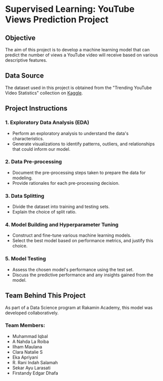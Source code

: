 # Supervised Learning: YouTube Views Prediction Project

## Objective
The aim of this project is to develop a machine learning model that can predict the number of views a YouTube video will receive based on various descriptive features.

## Data Source
The dataset used in this project is obtained from the "Trending YouTube Video Statistics" collection on [Kaggle](https://www.kaggle.com/datasnaek/youtube-new).

## Project Instructions

### 1. Exploratory Data Analysis (EDA)
- Perform an exploratory analysis to understand the data's characteristics.
- Generate visualizations to identify patterns, outliers, and relationships that could inform our model.

### 2. Data Pre-processing
- Document the pre-processing steps taken to prepare the data for modeling.
- Provide rationales for each pre-processing decision.

### 3. Data Splitting
- Divide the dataset into training and testing sets.
- Explain the choice of split ratio.

### 4. Model Building and Hyperparameter Tuning
- Construct and fine-tune various machine learning models.
- Select the best model based on performance metrics, and justify this choice.

### 5. Model Testing
- Assess the chosen model's performance using the test set.
- Discuss the predictive performance and any insights gained from the model.

## Team Behind This Project
As part of a Data Science program at Rakamin Academy, this model was developed collaboratively.

### Team Members:
- Muhammad Iqbal
- A Nahda La Roiba
- Ilham Maulana
- Clara Natalie S
- Eka Apriyani
- R. Rani Indah Salamah
- Sekar Ayu Larasati
- Firstandy Edgar Dhafa
